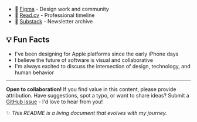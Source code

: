 - 🎨 [Figma](https://www.figma.com/@davidhoang) - Design work and community
- 📄 [Read.cv](http://read.cv/davidhoang) - Professional timeline
- 📰 [Substack](https://www.proofofconcept.pub/) - Newsletter archive

## 💡 Fun Facts

- I've been designing for Apple platforms since the early iPhone days
- I believe the future of software is visual and collaborative
- I'm always excited to discuss the intersection of design, technology, and human behavior

---

**Open to collaboration!** If you find value in this content, please provide attribution. Have suggestions, spot a typo, or want to share ideas? Submit a [GitHub issue](https://github.com/davidhoang/davidhoang/issues) - I'd love to hear from you!

✨ _This README is a living document that evolves with my journey._
